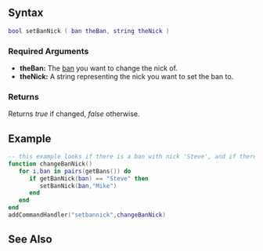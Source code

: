 Syntax
------

``` lua
bool setBanNick ( ban theBan, string theNick )
```

### Required Arguments

-   **theBan:** The [ban](/docs/ban.md "wikilink") you want to change the nick of.
-   **theNick:** A string representing the nick you want to set the ban to.

### Returns

Returns *true* if changed, *false* otherwise.

Example
-------

``` lua
-- this example looks if there is a ban with nick 'Steve', and if there is, it changes ban nick to 'Mike'
function changeBanNick()
   for i,ban in pairs(getBans()) do
      if getBanNick(ban) == "Steve" then
         setBanNick(ban,"Mike")
      end
   end
end
addCommandHandler("setbannick",changeBanNick)
```

See Also
--------
